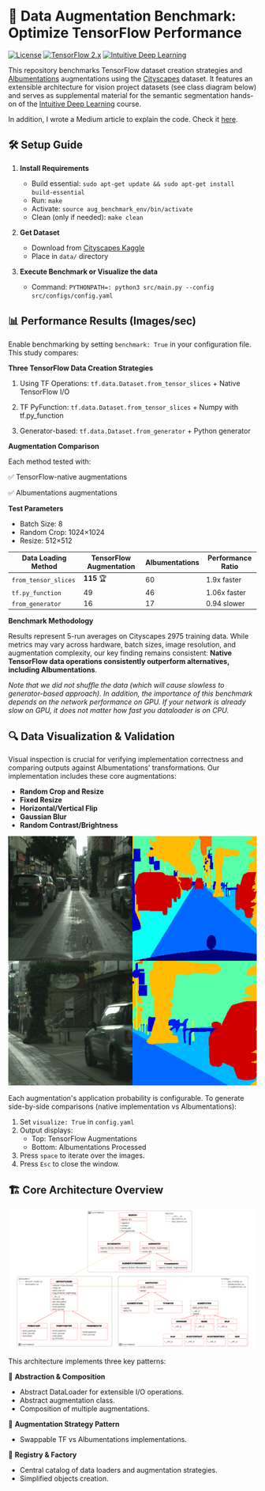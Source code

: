 # 🚀 Data Augmentation Benchmark: Optimize TensorFlow Performance

[![License](https://img.shields.io/badge/License-Apache_2.0-blue.svg)](https://opensource.org/licenses/Apache-2.0)
[![TensorFlow 2.x](https://img.shields.io/badge/TensorFlow-2.x-FF6F00?logo=tensorflow)](https://www.tensorflow.org/)
[![Intuitive Deep Learning](https://img.shields.io/badge/Enroll-Intuitive_Deep_Learning-green)](https://intuitive-dl.thinkific.com/courses/intuitive-dl)

This repository benchmarks TensorFlow dataset creation strategies and [Albumentations](https://albumentations.ai/) augmentations using the [Cityscapes](https://www.cityscapes-dataset.com/) dataset. It features an extensible architecture for vision project datasets (see class diagram below) and serves as supplemental material for the semantic segmentation hands-on of the [Intuitive Deep Learning](https://intuitive-dl.thinkific.com/courses/intuitive-dl) course.

In addition, I wrote a Medium article to explain the code. Check it [here](https://medium.com/@intuitivedl/a-story-of-clean-code-an-ml-use-case-0287cde363fe).


## 🛠 Setup Guide

1. **Install Requirements**

   * Build essential: `sudo apt-get update && sudo apt-get install build-essential`
   * Run: `make`
   * Activate: `source aug_benchmark_env/bin/activate`
   * Clean (only if needed): `make clean`

2. **Get Dataset**

   * Download from [Cityscapes Kaggle](https://kaggle.com/datasets/lqdisme/cityscapes)
   * Place in `data/` directory

3. **Execute Benchmark or Visualize the data**

   * Command: `PYTHONPATH=: python3 src/main.py --config src/configs/config.yaml`


## 📊 Performance Results (Images/sec)

Enable benchmarking by setting `benchmark: True` in your configuration file. This study compares:

**Three TensorFlow Data Creation Strategies**

1. Using TF Operations:
`tf.data.Dataset.from_tensor_slices` + Native TensorFlow I/O

2. TF PyFunction:
`tf.data.Dataset.from_tensor_slices` + Numpy with tf.py_function

3. Generator-based:
`tf.data.Dataset.from_generator` + Python generator

**Augmentation Comparison**

Each method tested with:

✅ TensorFlow-native augmentations

✅ Albumentations augmentations

**Test Parameters**

* Batch Size: 8
* Random Crop: 1024×1024
* Resize: 512×512

| **Data Loading Method**      | **TensorFlow Augmentation** | **Albumentations**       | **Performance Ratio** |
|------------------------------|-----------------------------|--------------------------|-----------------------|
| `from_tensor_slices` | **115** 🏆               | 60                      | 1.9x faster          |
| `tf.py_function`    | 49                         | 46                       | 1.06x faster          |
| `from_generator`      | 16                         | 17                       | 0.94 slower     |

**Benchmark Methodology**

Results represent 5-run averages on Cityscapes 2975 training data. While metrics may vary across hardware, batch sizes, image resolution, and augmentation complexity, our key finding remains consistent: **Native TensorFlow data operations consistently outperform alternatives, including Albumentations**.

*Note that we did not shuffle the data (which will cause slowless to generator-based approach). In addition, the importance of this benchmark depends on the network performance on GPU. If your network is already slow on GPU, it does not matter how fast you dataloader is on CPU.*

## 🔍 Data Visualization & Validation

Visual inspection is crucial for verifying implementation correctness and comparing outputs against Albumentations' transformations. Our implementation includes these core augmentations:

* **Random Crop and Resize**
* **Fixed Resize**
* **Horizontal/Vertical Flip**
* **Gaussian Blur**
* **Random Contrast/Brightness**

![Augmentation Example](augmentation_example.png)

Each augmentation's application probability is configurable. To generate side-by-side comparisons (native implementation vs Albumentations):

1. Set `visualize: True` in `config.yaml`
2. Output displays:
   - Top: TensorFlow Augmentations
   - Bottom: Albumentations Processed
3. Press `space` to iterate over the images.
4. Press `Esc` to close the window.


## 🏗️ Core Architecture Overview

![Code Architecture](code_architecture.png)

This architecture implements three key patterns:

🔷 **Abstraction & Composition**
- Abstract DataLoader for extensible I/O operations.
- Abstract augmentation class.
- Composition of multiple augmentations.

🔷 **Augmentation Strategy Pattern**
- Swappable TF vs Albumentations implementations.

🔷 **Registry & Factory**
- Central catalog of data loaders and augmentation strategies.
- Simplified objects creation.
